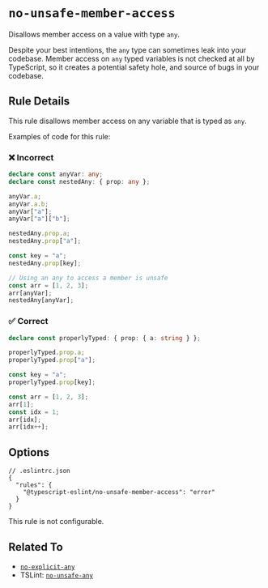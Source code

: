 # `no-unsafe-member-access`

Disallows member access on a value with type `any`.

Despite your best intentions, the `any` type can sometimes leak into your codebase.
Member access on `any` typed variables is not checked at all by TypeScript, so it creates a potential safety hole, and source of bugs in your codebase.

## Rule Details

This rule disallows member access on any variable that is typed as `any`.

Examples of code for this rule:

<!--tabs-->

### ❌ Incorrect

```ts
declare const anyVar: any;
declare const nestedAny: { prop: any };

anyVar.a;
anyVar.a.b;
anyVar["a"];
anyVar["a"]["b"];

nestedAny.prop.a;
nestedAny.prop["a"];

const key = "a";
nestedAny.prop[key];

// Using an any to access a member is unsafe
const arr = [1, 2, 3];
arr[anyVar];
nestedAny[anyVar];
```

### ✅ Correct

```ts
declare const properlyTyped: { prop: { a: string } };

properlyTyped.prop.a;
properlyTyped.prop["a"];

const key = "a";
properlyTyped.prop[key];

const arr = [1, 2, 3];
arr[1];
const idx = 1;
arr[idx];
arr[idx++];
```

## Options

```jsonc
// .eslintrc.json
{
  "rules": {
    "@typescript-eslint/no-unsafe-member-access": "error"
  }
}
```

This rule is not configurable.

## Related To

- [`no-explicit-any`](./no-explicit-any.md)
- TSLint: [`no-unsafe-any`](https://palantir.github.io/tslint/rules/no-unsafe-any/)
